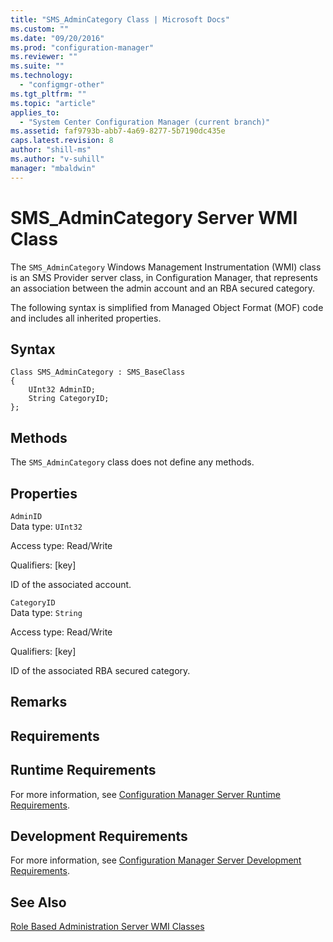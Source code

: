 ```yaml
---
title: "SMS_AdminCategory Class | Microsoft Docs"
ms.custom: ""
ms.date: "09/20/2016"
ms.prod: "configuration-manager"
ms.reviewer: ""
ms.suite: ""
ms.technology:
  - "configmgr-other"
ms.tgt_pltfrm: ""
ms.topic: "article"
applies_to:
  - "System Center Configuration Manager (current branch)"
ms.assetid: faf9793b-abb7-4a69-8277-5b7190dc435e
caps.latest.revision: 8
author: "shill-ms"
ms.author: "v-suhill"
manager: "mbaldwin"
---
```

# SMS_AdminCategory Server WMI Class
The `SMS_AdminCategory` Windows Management Instrumentation (WMI) class is an SMS Provider server class, in Configuration Manager, that represents an association between the admin account and an RBA secured category.  

 The following syntax is simplified from Managed Object Format (MOF) code and includes all inherited properties.  

## Syntax  

```  
Class SMS_AdminCategory : SMS_BaseClass  
{  
    UInt32 AdminID;  
    String CategoryID;  
};  
```  

## Methods  
 The `SMS_AdminCategory` class does not define any methods.  

## Properties  
 `AdminID`  
 Data type: `UInt32`  

 Access type: Read/Write  

 Qualifiers: [key]  

 ID of the associated account.  

 `CategoryID`  
 Data type: `String`  

 Access type: Read/Write  

 Qualifiers: [key]  

 ID of the associated RBA secured category.  

## Remarks  

## Requirements  

## Runtime Requirements  
 For more information, see [Configuration Manager Server Runtime Requirements](../../../../../develop/core/reqs/server-runtime-requirements.md).  

## Development Requirements  
 For more information, see [Configuration Manager Server Development Requirements](../../../../../develop/core/reqs/server-development-requirements.md).  

## See Also  
 [Role Based Administration Server WMI Classes](../../../../../develop/reference/core/servers/configure/role-based-administration-server-wmi-classes.md)
